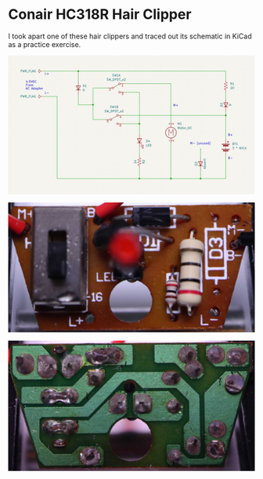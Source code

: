 # Conair HC318R Hair Clipper

I took apart one of these hair clippers and traced out its schematic in KiCad as a practice exercise.

![PCB Schematic](./conair%20hc318r%20pcb%20schematic.png)

![PCB Front](./conair%20hc318r%20pcb%20front.jpg)

![PCB Back](./conair%20hc318r%20pcb%20back.jpg)
